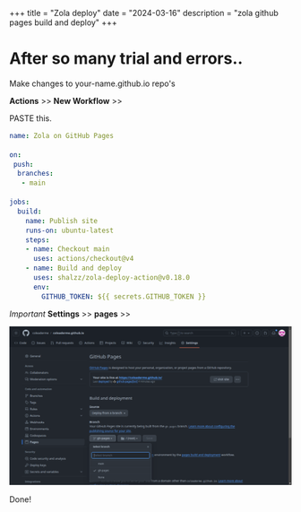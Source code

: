+++
title = "Zola deploy"
date = "2024-03-16"
description = "zola github pages build and deploy"
+++

# After so many trial and errors..  

Make changes to your-name.github.io repo's  

**Actions** >> **New Workflow** >>  

PASTE this.  
```yaml
name: Zola on GitHub Pages

on: 
 push:
  branches:
   - main

jobs:
  build:
    name: Publish site
    runs-on: ubuntu-latest
    steps:
    - name: Checkout main
      uses: actions/checkout@v4
    - name: Build and deploy
      uses: shalzz/zola-deploy-action@v0.18.0
      env:
        GITHUB_TOKEN: ${{ secrets.GITHUB_TOKEN }}
```

*Important*  **Settings** >> **pages** >>  

![Settings Page](https://github.com/coleaderme/coleaderme.github.io/blob/main/static/images/gh-pages.png)  

Done!